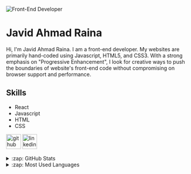 ![Front-End Developer](https://media-exp1.licdn.com/dms/image/C4D16AQEakAxjtaaC5w/profile-displaybackgroundimage-shrink_350_1400/0/1607831807235?e=1631145600&v=beta&t=mylcowYIiRGX0j7mQ7zwvJrv1kKD6ZqblgE0SzF0GU4)
# Javid Ahmad Raina
Hi, I'm Javid Ahmad Raina. I am a front-end developer. My websites are primarily hand-coded using Javascript, HTML5, and CSS3. With a strong emphasis on "Progressive Enhancement", I look for creative ways to push the boundaries of website's front-end code without compromising on browser support and performance.

## Skills
* React
* Javascript
* HTML
* CSS



[<img src='https://cdn.jsdelivr.net/npm/simple-icons@3.0.1/icons/github.svg' alt='github' height='40'>](https://github.com/javid97)  [<img src='https://cdn.jsdelivr.net/npm/simple-icons@3.0.1/icons/linkedin.svg' alt='linkedin' height='40'>](https://www.linkedin.com/in/javidraina/)  
<details>
  <summary>:zap: GitHub Stats</summary>

  <img align="left" alt="Anna's GitHub Stats" src="https://github-readme-stats.vercel.app/api?username=arsentieva&show_icons=true&hide_border=true" />

</details>

<details>
  <summary>:zap: Most Used Languages</summary>

<img align="left" alt="Anna's GitHub Top Languages" src="https://github-readme-stats.vercel.app/api/top-langs/?username=arsentieva" />

</details>
